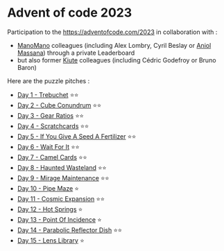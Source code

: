 # Advent of code 2023
Participation to the https://adventofcode.com/2023 in collaboration with :
* [ManoMano](https://github.com/ManoManoTech) colleagues (including Alex Lombry, Cyril Beslay or [Aniol Massana](https://github.com/amassana/advent_of_code_2023)) through a private Leaderboard
* but also former [Kiute](https://github.com/kiute-tech) colleagues (including Cédric Godefroy or Bruno Baron)

Here are the puzzle pitches :
- [Day 1 - Trebuchet](./docs/day01.md) ⭐⭐ 
- [Day 2 - Cube Conundrum](./docs/day02.md) ⭐⭐
- [Day 3 - Gear Ratios](./docs/day03.md) ⭐⭐
- [Day 4 - Scratchcards](./docs/day04.md) ⭐⭐
- [Day 5 - If You Give A Seed A Fertilizer](./docs/day05.md) ⭐⭐ 
- [Day 6 - Wait For It](./docs/day06.md) ⭐⭐
- [Day 7 - Camel Cards](./docs/day07.md) ⭐⭐
- [Day 8 - Haunted Wasteland](./docs/day08.md) ⭐⭐
- [Day 9 - Mirage Maintenance](./docs/day09.md) ⭐⭐
- [Day 10 - Pipe Maze](./docs/day10.md) ⭐
- [Day 11 - Cosmic Expansion](./docs/day11.md) ⭐⭐
- [Day 12 - Hot Springs](./docs/day12.md) ⭐
- [Day 13 - Point Of Incidence](./docs/day13.md) ⭐
- [Day 14 - Parabolic Reflector Dish](./docs/day14.md) ⭐⭐
- [Day 15 - Lens Library](./docs/day15.md) ⭐
